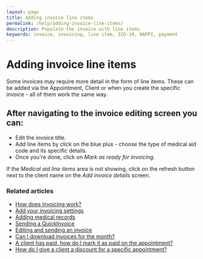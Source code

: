 ```yaml
---
layout: page
title: Adding invoice line items
permalink: /help/adding-invoice-line-items/
description: Populate the invoice with line items
keywords: invoice, invoicing, line item, ICD-10, NAPPI, payment
---
```


# Adding invoice line items

Some invoices may require more detail in the form of line items. These can be added via the Appointment, Client or when you create the specific invoice - all of them work the same way.

## After navigating to the invoice editing screen you can:

* Edit the invoice title.
* Add line items by click on the blue plus - choose the type of medical aid code and its specific details.
* Once you're done, click on *Mark as ready for invoicing*.

If the *Medical aid line items* area is not showing, click on the refresh button next to the client name on the *Add invoice details* screen.

### Related articles

* [How does invoicing work?](/help/how-does-invoicing-work)
* [Add your invoicing settings](/help/invoicing-settings)
* [Adding medical records](/help/adding-medical-records)
* [Sending a QuickInvoice](quickinvoice)
* [Editing and sending an invoice](/help/edit-an-invoice)
* [Can I download invoices for the month?](/help/download-invoices)
* [A client has paid, how do I mark it as paid on the appointment?](/help/mark-as-paid)
* [How do I give a client a discount for a specific appointment?](/help/discount-appointment)
